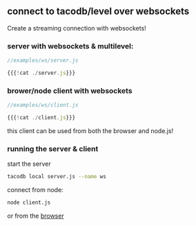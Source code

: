 ## connect to tacodb/level over websockets

Create a streaming connection with websockets!

### server with websockets & multilevel:

``` js
//examples/ws/server.js

{{{!cat ./server.js}}}
```

### brower/node client with websockets

``` js
//examples/ws/client.js

{{{!cat ./client.js}}}
```

this client can be used from both the browser and node.js!

### running the server & client

start the server
``` sh
tacodb local server.js --name ws
```

connect from node:

``` sh
node client.js
```

or from the [browser](http://localhost:8000/)


